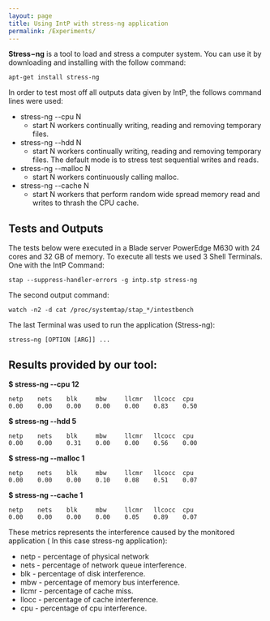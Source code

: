 ```yaml
---
layout: page
title: Using IntP with stress-ng application
permalink: /Experiments/
---
```


**Stress−ng** is a tool to load and stress a computer system. You can use it by downloading and installing with the follow command:

```shell
apt-get install stress-ng
```
In order to test most off all outputs data given by IntP, the follows command lines were used:

* stress-ng --cpu N
    * start N workers continually writing, reading and removing temporary files.
* stress-ng --hdd N
    * start N workers continually writing, reading and removing temporary files. The default mode is to stress test sequential writes and reads. 
* stress-ng --malloc N
    * start N workers continuously calling malloc.
* stress-ng --cache N
    * start N workers that perform random wide spread memory read and writes to thrash the CPU cache.

## Tests and Outputs

The tests below were executed in a Blade server PowerEdge M630 with 24 cores and 32 GB of memory. To execute all tests we used 3 Shell Terminals.   One with the IntP Command:

```shell
stap --suppress-handler-errors -g intp.stp stress-ng
```
 
 The second output command:

```shell
watch -n2 -d cat /proc/systemtap/stap_*/intestbench
```
 
 The last Terminal was used to run the application (Stress-ng):

```shell
stress−ng [OPTION [ARG]] ...
```
 
## Results provided by our tool: 

**$ stress-ng --cpu 12**
```shell
netp    nets    blk     mbw     llcmr   llcocc  cpu
0.00    0.00    0.00    0.00    0.00    0.83    0.50
```

**$ stress-ng --hdd 5**

```shell
netp    nets    blk     mbw     llcmr   llcocc  cpu
0.00    0.00    0.31    0.00    0.00    0.56    0.00
```

**$ stress-ng --malloc 1**

```shell
netp    nets    blk     mbw     llcmr   llcocc  cpu
0.00    0.00    0.00    0.10    0.08    0.51    0.07
```

**$ stress-ng --cache 1**

```shell
netp    nets    blk     mbw     llcmr   llcocc  cpu
0.00    0.00    0.00    0.00    0.05    0.89    0.07
```

These metrics represents the interference caused by the monitored application ( In this case stress-ng application): 

* netp - percentage of physical network
* nets - percentage of network queue interference.
* blk - percentage of disk interference.
* mbw - percentage of memory bus interference.
* llcmr - percentage of cache miss.
* llocc - percentage of cache interference.
* cpu - percentage of cpu interference.
